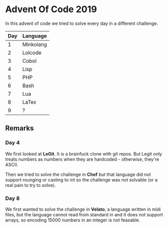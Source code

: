 # Advent Of Code 2019

In this advent of code we tried to solve every day in a different challenge.

| Day | Language  |
|-----|-----------|
| 1   | Minkolang |
| 2   | Lolcode   |
| 3   | Cobol     |
| 4   | Lisp      |
| 5   | PHP       |
| 6   | Bash      |
| 7   | Lua       |
| 8   | LaTex     |
| 9   | ?         |

## Remarks

### Day 4

We first looked at **LeGit**. It is a brainfuck clone with git repos. But Legit only treats 
numbers as numbers when they are hardcoded - otherwise, they're ASCII.

Then we tried to solve the challenge in **Chef** but that language did not support 
rounging or casting to int so the challenge was not solvable (or a real pain to try to solve).

### Day 8

We first wanted to solve the challenge in **Velato**, a language written in midi files, but the
language cannot read from standard in and it does not support arrays, so encoding 15000 numbers
in an integer is not feasable.


